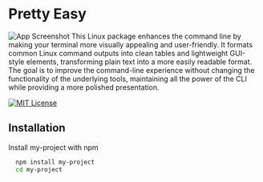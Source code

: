 
# Pretty Easy
![App Screenshot](https://via.placeholder.com/468x300?text=App+Screenshot+Here)
This Linux package enhances the command line by making your terminal more visually appealing and user-friendly. It formats common Linux command outputs into clean tables and lightweight GUI-style elements, transforming plain text into a more easily readable format. The goal is to improve the command-line experience without changing the functionality of the underlying tools, maintaining all the power of the CLI while providing a more polished presentation.

[![MIT License](https://img.shields.io/badge/License-MIT-green.svg)](https://choosealicense.com/licenses/mit/)


## Installation

Install my-project with npm

```bash
  npm install my-project
  cd my-project
```
    